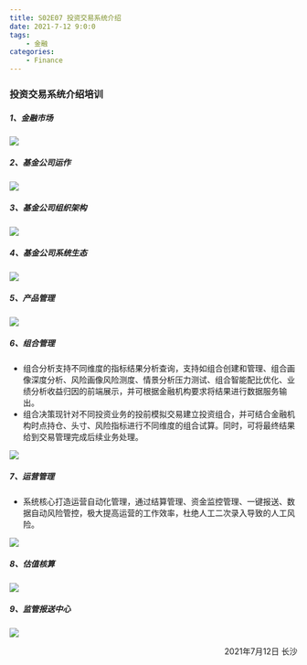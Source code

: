 ```yaml
---
title: S02E07 投资交易系统介绍
date: 2021-7-12 9:0:0
tags:
    - 金融
categories: 
    - Finance
---
```

### 投资交易系统介绍培训

<!--more-->

##### 1、金融市场

![](https://z3.ax1x.com/2021/07/13/WAUBg1.png)

##### 2、基金公司运作

![](https://z3.ax1x.com/2021/07/13/WAarGj.png)

##### 3、基金公司组织架构

![](https://z3.ax1x.com/2021/07/13/WAwXPe.png)

##### 4、基金公司系统生态

![](https://z3.ax1x.com/2021/07/13/WA0Jz9.png)

##### 5、产品管理

![](https://z3.ax1x.com/2021/07/13/WA0Tzj.png)

##### 6、组合管理

* 组合分析支持不同维度的指标结果分析查询，支持如组合创建和管理、组合画像深度分析、风险画像风险测度、情景分析压力测试、组合智能配比优化、业绩分析收益归因的前端展示，并可根据金融机构要求将结果进行数据服务输出。
* 组合决策现针对不同投资业务的投前模拟交易建立投资组合，并可结合金融机构时点持仓、头寸、风险指标进行不同维度的组合试算。同时，可将最终结果给到交易管理完成后续业务处理。

![](https://z3.ax1x.com/2021/07/13/WADBgH.png)

##### 7、运营管理

* 系统核心打造运营自动化管理，通过结算管理、资金监控管理、一键报送、数据自动风险管控，极大提高运营的工作效率，杜绝人工二次录入导致的人工风险。

![](https://z3.ax1x.com/2021/07/13/WArJzQ.png)

##### 8、估值核算

![](https://z3.ax1x.com/2021/07/13/WA6JzD.png)

##### 9、监管报送中心

![](https://z3.ax1x.com/2021/07/13/WAcUpT.png)

<p align="right">2021年7月12日 长沙</p>
